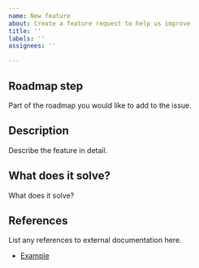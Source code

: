 ```yaml
---
name: New feature
about: Create a feature request to help us improve
title: ''
labels: ''
assignees: ''

---
```


## Roadmap step

Part of the roadmap you would like to add to the issue.

## Description

Describe the feature in detail.

## What does it solve?

What does it solve?

## References

List any references to external documentation here.

- [Example](https://example.com)
